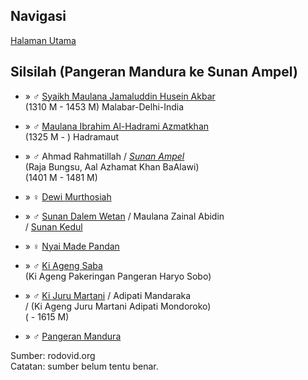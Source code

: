 ## Navigasi

[Halaman Utama][up] 

## Silsilah (Pangeran Mandura ke Sunan Ampel)

*	» ♂ [Syaikh Maulana Jamaluddin Husein Akbar][359642]
	<br/>(1310 M - 1453 M) Malabar-Delhi-India

*	» ♂ [Maulana Ibrahim Al-Hadrami Azmatkhan][359802]
	<br/>(1325 M - ) Hadramaut

*	» ♂ Ahmad Rahmatillah / *[Sunan Ampel][26346]*
	<br>(Raja Bungsu, Aal Azhamat Khan BaAlawi) 
	<br/>(1401 M - 1481 M) 

*	» ♀ [Dewi Murthosiah][26643]

*	» ♂ [Sunan Dalem Wetan][850721] / Maulana Zainal Abidin
	<br/>/ [Sunan Kedul][387335]

*	» ♀ [Nyai Made Pandan][851202]

*	» ♂ [Ki Ageng Saba][70422]
	<br/>(Ki Ageng Pakeringan Pangeran Haryo Sobo)

*	» ♂ [Ki Juru Martani][70423] / Adipati Mandaraka
	<br/>/ (Ki Ageng Juru Martani Adipati Mondoroko)
	<br/>( - 1615 M) 

*	» ♂ [Pangeran Mandura][771620]

Sumber: rodovid.org<br/>
Catatan: sumber belum tentu benar.

[up]: https://github.com/epsi-rns/catatan-silsilah/blob/master/README.md

[359642]: http://id.rodovid.org/wk/Orang:359642

[359802]: http://id.rodovid.org/wk/Orang:359802
[26346]: http://id.rodovid.org/wk/Orang:26346

[26643]: http://id.rodovid.org/wk/Orang:26643
[387335]: http://id.rodovid.org/wk/Orang:387335
[850721]: http://id.rodovid.org/wk/Orang:850721
[851202]: http://id.rodovid.org/wk/Orang:851202

[70422]: http://id.rodovid.org/wk/Orang:70422
[70423]: http://id.rodovid.org/wk/Orang:70423
[771620]: http://id.rodovid.org/wk/Orang:771620
